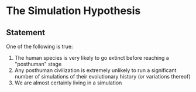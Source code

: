# The Simulation Hypothesis


## Statement 

One of the following is true:
1. The human species is very likely to go extinct before reaching a "posthuman" stage
2. Any posthuman civilization is extremely unlikely to run a significant number of simulations of their evolutionary history (or variations thereof)
3. We are almost certainly living in a simulation



